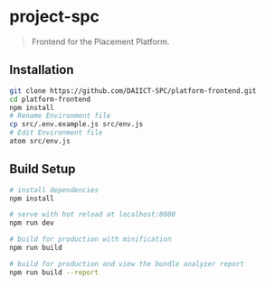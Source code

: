 # project-spc

> Frontend for the Placement Platform.

## Installation
```bash
git clone https://github.com/DAIICT-SPC/platform-frontend.git
cd platform-frontend
npm install
# Rename Environment file
cp src/.env.example.js src/env.js
# Edit Environment file
atom src/env.js
```

## Build Setup

``` bash
# install dependencies
npm install

# serve with hot reload at localhost:8080
npm run dev

# build for production with minification
npm run build

# build for production and view the bundle analyzer report
npm run build --report
```
